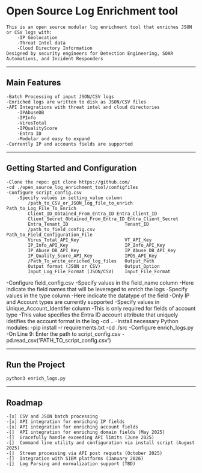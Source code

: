 # Open Source Log Enrichment tool

    This is an open source modular log enrichment tool that enriches JSON or CSV logs with:
        -IP Geolocation
        -Threat Intel data
        -Cloud Directory Information
    Designed by security engineers for Detection Engineering, SOAR Automations, and Incident Responders

---

## Main Features
    -Batch Processing of input JSON/CSV logs
    -Enriched logs are written to disk as JSON/CSV files
    -API Integrations with threat intel and cloud directories
        -IPAbuseDB
        -IPInfo
        -VirusTotal
        -IPQualityScore
        -Entra ID
        -Modular and easy to expand
    -Currently IP and accounts fields are supported 

---

## Getting Started and Configuration
    -Clone the repo: git clone https://github.com/
    -cd ./open_source_log_enrichment_tool/configfiles
    -Configure script_config.csv
        -Specify values in setting_value column
            /path_to_CSV_or_JSON_log_file_to_enrich Path_to_Log_File_To_Enrich
            Client_ID_Obtained_From_Entra_ID Entra_Client_ID
            Client_Secret_Obtained_From_Entra_ID Entra_Client_Secret
            Entra_Tenant_ID                     Tenant_ID
            /path_to_field_config.csv           Path_to_Field_Configuration_File
            Virus_Total_API_Key                 VT_API_Key
            IP_Info_API_Key                     IP_Info_API_Key
            IP_Abuse_DB_API_Key                 IP_Abuse_DB_API_Key
            IP_Quality_Score_API_Key            IPQS_API_Key
            /Path_To_write_enriched_log_files   Output_Path
            Output format (JSON or CSV)         Output_Option
            Input_Log_File_Format (JSON/CSV)    Input_File_Format
   -Configure field_config.csv
        -Specify values in the field_name column
            -Here indicate the field names that will be levereged to enrich the logs
        -Specify values in the type column 
            -Here indicate the datatype of the field
                -Only IP and Account types are currently supported
        -Specify values in Unique_Account_Identifer column
            -This is only required for fields of account type
            -This value specifies the Entra ID account attribute that uniquely idetifies the account format in the log
    -cd ..
    -Install necessary Python modules: 
        -pip install -r requirements.txt
    -cd ./src
    -Configure enrich_logs.py
        -On Line 9: Enter the path to script_config.csv
            -pd.read_csv('PATH_TO_script_config.csv')

---

## Run the Project
    python3 enrich_logs.py

---

## Roadmap
    -[x] CSV and JSON batch processing
    -[x] API integration for enriching IP fields 
    -[x] API integration for enriching account fields
    -[]  API integration for enriching domain fields (May 2025)
    -[]  Gracefully handle exceeding API limits (June 2025)
    -[]  Command line utility and configuration via install script (August 2025)
    -[]  Stream processing via API post requsts (October 2025)
    -[]  Integration with SIEM platforms (January 2026)
    -[]  Log Parsing and normalization support (TBD)
